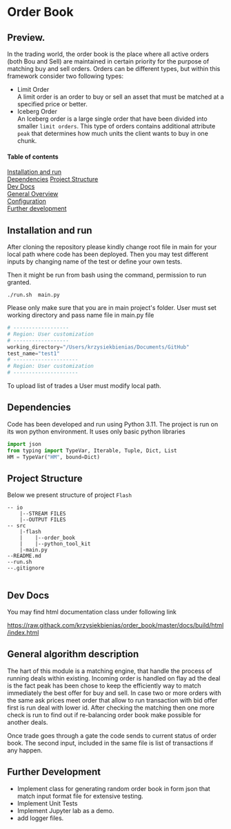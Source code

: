 # Order Book

## Preview.
In the trading world, the order book is the place where all active orders (both Bou and Sell) are maintained in certain priority for the purpose of matching buy and sell orders. Orders can be different types, but within this framework consider two following types:

* Limit Order  
A limit order is an order to buy or sell an asset that must be matched at a specified price or better.
* Iceberg Order  
An Iceberg order is a large single order that have been divided into smaller `limit orders`. This type of orders contains additional attribute `peak` that determines how much units the client wants to buy in one chunk.


#### Table of contents
[Installation and run](#installation)  
[Dependencies](#Dependencies)
[Project Structure](#ProjectStructure)  
[Dev Docs](#DevDocs)  
[General Overview](#GeneralOverview)  
[Configuration](#Configuration)  
[Further development](#Futherdevelopment)  


## Installation and run
After cloning the repository please kindly change root file in main for your local path where code has been deployed.
Then you may test different inputs by changing name of the test or define your own tests.

Then it might be run from bash using the command, permission to run granted.
```
./run.sh  main.py
```
Please only make sure that you are in main project's folder.
User must set working directory and pass name file in main.py file

```python
# ------------------
# Region: User customization
# ------------------ 
working_directory="/Users/krzysiekbienias/Documents/GitHub"
test_name="test1"
# ---------------------
# Region: User customization
# ---------------------
```

To upload list of trades a User must modify local path.

## Dependencies
Code has been developed and run using Python 3.11.
The project is run on its won python environment. It uses only basic python libraries
```python
import json
from typing import TypeVar, Iterable, Tuple, Dict, List
HM = TypeVar("HM", bound=Dict)
```
## Project Structure
Below we present structure of project `Flash`
```
-- io
    |--STREAM FILES
    |--OUTPUT FILES
-- src
    |-flash
    |    |--order_book
    |    |--python_tool_kit
    |-main.py
--README.md
--run.sh  
--.gitignore  
  
```

## Dev Docs
You may find html documentation class under following link

https://raw.githack.com/krzysiekbienias/order_book/master/docs/build/html/index.html

## General algorithm description
The hart of  this module is a matching engine, that handle the process of running deals within existing. Incoming order is handled on flay ad the deal is the fact peak has been chose to keep the efficiently way to match immediately the best offer for buy and sell. In case two or more orders with the same ask prices meet order that allow to run transaction with bid offer first is run deal with lower id.
After checking the matching then one more check is run to find out if re-balancing order book make possible for another deals.

Once trade goes through a gate the code sends to current status of order book. The second input, included in the same file is list of transactions if any happen.

## Further Development
* Implement class for generating random order book in form json that match input format file for extensive testing. 
* Implement Unit Tests
* Implement Jupyter lab as a demo.
* add logger files.



